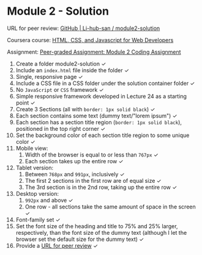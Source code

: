 # Module 2 - Solution

URL for peer review: [GitHub | Li-hub-san / module2-solution](https://li-hub-san.github.io/module2-solution/)

Coursera course: [HTML, CSS, and Javascript for Web Developers](https://www.coursera.org/learn/html-css-javascript-for-web-developers)

Assignment: [Peer-graded Assignment: Module 2 Coding Assignment](https://www.coursera.org/learn/html-css-javascript-for-web-developers/peer/1nPGO/module-2-coding-assignment)

1. Create a folder module2-solution &#10003;
2. Include an `index.html` file inside the folder &#10003;
3. Single, responsive page &#10003;
4. Include a CSS file in a CSS folder under the solution container folder &#10003;
5. No `JavaScript` or `CSS` framework &#10003;
6. Simple responsive framework developed in Lecture 24 as a starting point &#10003;
7. Create 3 Sections (all with `border: 1px solid black`) &#10003;
8. Each section contains some text (dummy text/"lorem ipsum") &#10003;
9. Each section has a section title region (`border: 1px solid black`), positioned in the top right corner &#10003;
10. Set the background color of each section title region to some unique color &#10003;
11. Mobile view:
    1. Width of the browser is equal to or less than `767px` &#10003;
    2. Each section takes up the entire row &#10003;
12. Tablet version:
    1. Between `768px` and `991px`, inclusively &#10003;
    2. The first 2 sections in the first row are of equal size &#10003;
    3. The 3rd section is in the 2nd row, taking up the entire row &#10003;
13. Desktop version:
    1. `992px` and above &#10003;
    2. One row - all sections take the same amount of space in the screen &#10003;
14. Font-family set &#10003;
15. Set the font size of the heading and title to 75% and 25% larger, respectively, than the font size of the dummy text (although I let the browser set the default size for the dummy text) &#10003;
16. Provide a [URL for peer review](https://li-hub-san.github.io/module2-solution/) &#10003;
